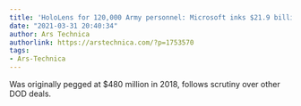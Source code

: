```yaml
---
title: 'HoloLens for 120,000 Army personnel: Microsoft inks $21.9 billion deal'
date: "2021-03-31 20:40:34"
author: Ars Technica
authorlink: https://arstechnica.com/?p=1753570
tags:
- Ars-Technica
---
```

Was originally pegged at $480 million in 2018, follows scrutiny over other DOD deals.